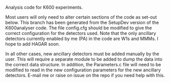 Analysis code for K600 experiments.

Most users will only need to alter certain sections of the code as set-out below.
This branch has been generated from the SetupDev version of the K600analyser code. The file config.cfg should be modified to give the correct configuration for the detectors used. Note that the only ancillary detectors currently enabled by me (PA) in the code are W1s and MMMs. I hope to add HAGAR soon.

In all other cases, new ancillary detectors must be added manually by the user. This will require a separate module to be added to dump the data into the correct data structure. In addition, the Parameters.c file will need to be modified to read in the new configuration parameters for the new ancillary detectors. E-mail me or raise on issue on the repo if you need help with this.
